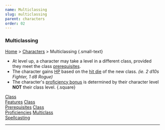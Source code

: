 ```yaml
---
name: Multiclassing
slug: multiclassing
parent: characters
order: 02
---
```

### Multiclassing
[Home](dm-operations-center) > [Characters](characters) > Multiclassing {.small-text}

- At level up, a character may take a level in a different class, provided they meet the class [prerequisites](multiclass-prerequisites).
- The character gains [HP](hit-points) based on the [hit die](hit-dice) of the new class. *(ie. 2 d10s Fighter, 1 d8 Rogue)*
- The character's [proficiency bonus](proficiency-bonus) is determined by their character level **NOT** their class level.
{.square}  

<div class="menu-container">
    <a href="multiclass-class-features">Class<br/> Features</a>
    <a href="multiclass-prerequisites">Class <br/>Prerequisites</a>
    <a href="multiclass-proficiencies">Class <br/>Proficiencies</a>
    <a href="multiclass-spellcasting">Multiclass<br/> Spellcasting</a>
</div>
<hr/>